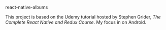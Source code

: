 react-native-albums

This project is based on the Udemy tutorial hosted by Stephen Grider, _The Complete React Native and Redux Course_. My focus in on Android.
